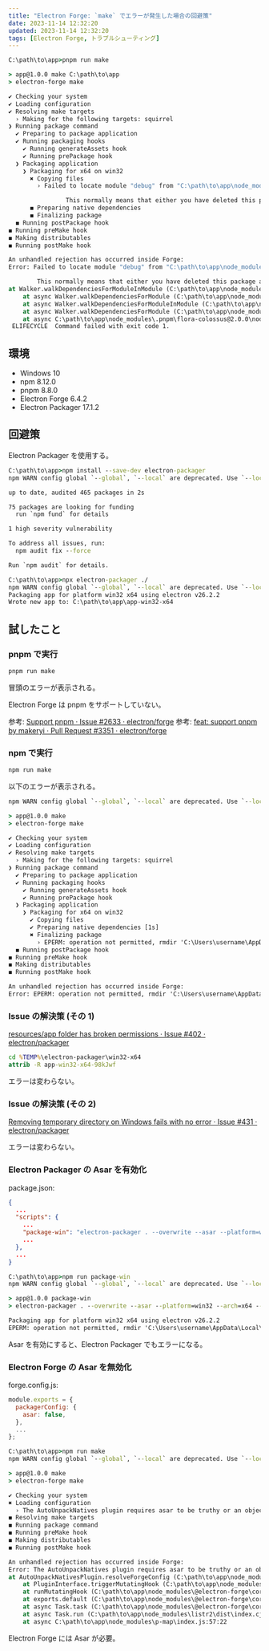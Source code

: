 ```yaml
---
title: "Electron Forge: `make` でエラーが発生した場合の回避策"
date: 2023-11-14 12:32:20
updated: 2023-11-14 12:32:20
tags: [Electron Forge, トラブルシューティング]
---
```


```bat
C:\path\to\app>pnpm run make

> app@1.0.0 make C:\path\to\app
> electron-forge make

✔ Checking your system
✔ Loading configuration
✔ Resolving make targets
  › Making for the following targets: squirrel
❯ Running package command
  ✔ Preparing to package application
  ✔ Running packaging hooks
    ✔ Running generateAssets hook
    ✔ Running prePackage hook
  ❯ Packaging application
    ❯ Packaging for x64 on win32
      ✖ Copying files
        › Failed to locate module "debug" from "C:\path\to\app\node_modules\electron-squirrel-startup"

                This normally means that either you have deleted this package already somehow (c…
      ◼ Preparing native dependencies
      ◼ Finalizing package
  ◼ Running postPackage hook
◼ Running preMake hook
◼ Making distributables
◼ Running postMake hook

An unhandled rejection has occurred inside Forge:
Error: Failed to locate module "debug" from "C:\path\to\app\node_modules\electron-squirrel-startup"

        This normally means that either you have deleted this package already somehow (check your ignore settings if using electron-packager).  Or your module installation failed.
at Walker.walkDependenciesForModuleInModule (C:\path\to\app\node_modules\.pnpm\flora-colossus@2.0.0\node_modules\flora-colossus\lib\Walker.js:57:19)
    at async Walker.walkDependenciesForModule (C:\path\to\app\node_modules\.pnpm\flora-colossus@2.0.0\node_modules\flora-colossus\lib\Walker.js:113:13)
    at async Walker.walkDependenciesForModuleInModule (C:\path\to\app\node_modules\.pnpm\flora-colossus@2.0.0\node_modules\flora-colossus\lib\Walker.js:63:13)
    at async Walker.walkDependenciesForModule (C:\path\to\app\node_modules\.pnpm\flora-colossus@2.0.0\node_modules\flora-colossus\lib\Walker.js:113:13)
    at async C:\path\to\app\node_modules\.pnpm\flora-colossus@2.0.0\node_modules\flora-colossus\lib\Walker.js:133:21
 ELIFECYCLE  Command failed with exit code 1.
```

<!-- more -->

## 環境

- Windows 10
- npm 8.12.0
- pnpm 8.8.0
- Electron Forge 6.4.2
- Electron Packager 17.1.2

## 回避策

Electron Packager を使用する。

```bat
C:\path\to\app>npm install --save-dev electron-packager
npm WARN config global `--global`, `--local` are deprecated. Use `--location=global` instead.

up to date, audited 465 packages in 2s

75 packages are looking for funding
  run `npm fund` for details

1 high severity vulnerability

To address all issues, run:
  npm audit fix --force

Run `npm audit` for details.

C:\path\to\app>npx electron-packager ./
npm WARN config global `--global`, `--local` are deprecated. Use `--location=global` instead.
Packaging app for platform win32 x64 using electron v26.2.2
Wrote new app to: C:\path\to\app\app-win32-x64
```

## 試したこと

### pnpm で実行

```bat
pnpm run make
```

冒頭のエラーが表示される。

Electron Forge は pnpm をサポートしていない。

参考: [Support pnpm · Issue #2633 · electron/forge](https://github.com/electron/forge/issues/2633)
参考: [feat: support pnpm by makeryi · Pull Request #3351 · electron/forge](https://github.com/electron/forge/pull/3351)

### npm で実行

```bat
npm run make
```

以下のエラーが表示される。

```bat
npm WARN config global `--global`, `--local` are deprecated. Use `--location=global` instead.

> app@1.0.0 make
> electron-forge make

✔ Checking your system
✔ Loading configuration
✔ Resolving make targets
  › Making for the following targets: squirrel
❯ Running package command
  ✔ Preparing to package application
  ✔ Running packaging hooks
    ✔ Running generateAssets hook
    ✔ Running prePackage hook
  ❯ Packaging application
    ❯ Packaging for x64 on win32
      ✔ Copying files
      ✔ Preparing native dependencies [1s]
      ✖ Finalizing package
        › EPERM: operation not permitted, rmdir 'C:\Users\username\AppData\Local\Temp\electron-packager\win32-x64\app-win32-x64-98kJwf\resources\app\images'
  ◼ Running postPackage hook
◼ Running preMake hook
◼ Making distributables
◼ Running postMake hook

An unhandled rejection has occurred inside Forge:
Error: EPERM: operation not permitted, rmdir 'C:\Users\username\AppData\Local\Temp\electron-packager\win32-x64\app-win32-x64-98kJwf\resources\app\images'
```

### Issue の解決策 (その 1)

[resources/app folder has broken permissions · Issue #402 · electron/packager](https://github.com/electron/electron-packager/issues/402#issuecomment-227413182)

```bat
cd %TEMP%\electron-packager\win32-x64
attrib -R app-win32-x64-98kJwf
```

エラーは変わらない。

### Issue の解決策 (その 2)

[Removing temporary directory on Windows fails with no error · Issue #431 · electron/packager](https://github.com/electron/electron-packager/issues/431#issuecomment-918567179)

エラーは変わらない。

### Electron Packager の Asar を有効化

package.json:

```json
{
  ...
  "scripts": {
    ...
    "package-win": "electron-packager . --overwrite --asar --platform=win32 --arch=x64 --icon=icons/icon.ico --prune=true --out=out",
    ...
  },
  ...
}
```

```bat
C:\path\to\app>npm run package-win
npm WARN config global `--global`, `--local` are deprecated. Use `--location=global` instead.

> app@1.0.0 package-win
> electron-packager . --overwrite --asar --platform=win32 --arch=x64 --icon=icons/icon.ico --prune=true --out=out

Packaging app for platform win32 x64 using electron v26.2.2
EPERM: operation not permitted, rmdir 'C:\Users\username\AppData\Local\Temp\electron-packager\win32-x64\app-win32-x64-98kJwf\resources\app\images'
```

Asar を有効にすると、Electron Packager でもエラーになる。

### Electron Forge の Asar を無効化

forge.config.js:

```javascript
module.exports = {
  packagerConfig: {
    asar: false,
  },
  ...
};
```

```bat
C:\path\to\app>npm run make
npm WARN config global `--global`, `--local` are deprecated. Use `--location=global` instead.

> app@1.0.0 make
> electron-forge make

✔ Checking your system
✖ Loading configuration
  › The AutoUnpackNatives plugin requires asar to be truthy or an object
◼ Resolving make targets
◼ Running package command
◼ Running preMake hook
◼ Making distributables
◼ Running postMake hook

An unhandled rejection has occurred inside Forge:
Error: The AutoUnpackNatives plugin requires asar to be truthy or an object
at AutoUnpackNativesPlugin.resolveForgeConfig (C:\path\to\app\node_modules\@electron-forge\plugin-auto-unpack-natives\dist\AutoUnpackNativesPlugin.js:14:23)
    at PluginInterface.triggerMutatingHook (C:\path\to\app\node_modules\@electron-forge\core\dist\util\plugin-interface.js:100:41)
    at runMutatingHook (C:\path\to\app\node_modules\@electron-forge\core\dist\util\hook.js:55:40)
    at exports.default (C:\path\to\app\node_modules\@electron-forge\core\dist\util\forge-config.js:161:60)
    at async Task.task (C:\path\to\app\node_modules\@electron-forge\core\dist\api\make.js:67:35)
    at async Task.run (C:\path\to\app\node_modules\listr2\dist\index.cjs:978:11)
    at async C:\path\to\app\node_modules\p-map\index.js:57:22
```

Electron Forge には Asar が必要。
